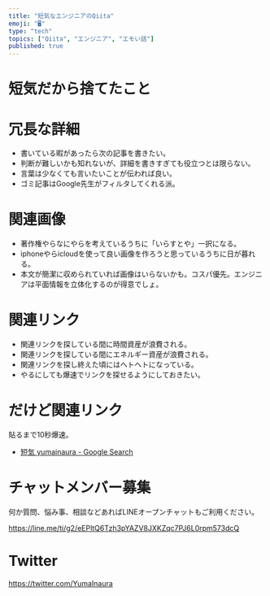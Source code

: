 ```yaml
---
title: "短気なエンジニアのQiita"
emoji: "🖥"
type: "tech"
topics: ["Qiita", "エンジニア", "エモい話"]
published: true
---
```


# 短気だから捨てたこと

# 冗長な詳細

- 書いている暇があったら次の記事を書きたい。
- 判断が難しいかも知れないが、詳細を書きすぎても役立つとは限らない。
- 言葉は少なくても言いたいことが伝われば良い。
- ゴミ記事はGoogle先生がフィルタしてくれる派。

# 関連画像

- 著作権やらなにやらを考えているうちに「いらすとや」一択になる。
- iphoneやらicloudを使って良い画像を作ろうと思っているうちに日が暮れる。
- 本文が簡潔に収められていれば画像はいらないかも。コスパ優先。エンジニアは平面情報を立体化するのが得意でしょ。

# 関連リンク

- 関連リンクを探している間に時間資産が浪費される。
- 関連リンクを探している間にエネルギー資産が浪費される。
- 関連リンクを探し終えた頃にはヘトヘトになっている。
- やるにしても爆速でリンクを探せるようにしておきたい。


# だけど関連リンク

貼るまで10秒爆速。

- [短気 yumainaura - Google Search](https://www.google.co.jp/search?q=%E7%9F%AD%E6%B0%97+yumainaura&oq=%E7%9F%AD%E6%B0%97+yumainaura&aqs=chrome..69i57.3024j0j7&sourceid=chrome&ie=UTF-8)








<!-- Update From Qiita API -->

# チャットメンバー募集


何か質問、悩み事、相談などあればLINEオープンチャットもご利用ください。

https://line.me/ti/g2/eEPltQ6Tzh3pYAZV8JXKZqc7PJ6L0rpm573dcQ





# Twitter


https://twitter.com/YumaInaura


<!-- Update From Qiita API -->


